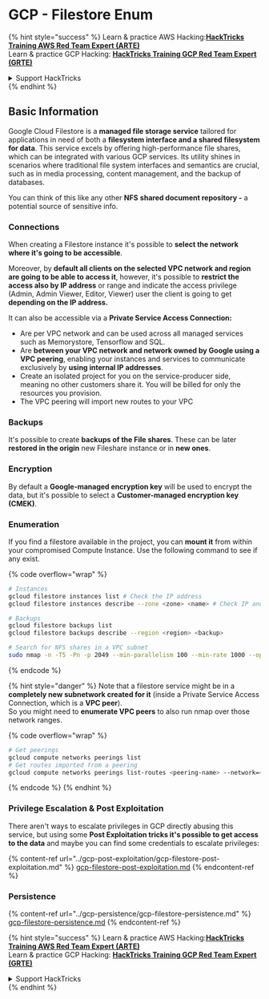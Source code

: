 # GCP - Filestore Enum

{% hint style="success" %}
Learn & practice AWS Hacking:<img src="../../../.gitbook/assets/image (1) (1) (1).png" alt="" data-size="line">[**HackTricks Training AWS Red Team Expert (ARTE)**](https://training.hacktricks.xyz/courses/arte)<img src="../../../.gitbook/assets/image (1) (1) (1).png" alt="" data-size="line">\
Learn & practice GCP Hacking: <img src="../../../.gitbook/assets/image (2).png" alt="" data-size="line">[**HackTricks Training GCP Red Team Expert (GRTE)**<img src="../../../.gitbook/assets/image (2).png" alt="" data-size="line">](https://training.hacktricks.xyz/courses/grte)

<details>

<summary>Support HackTricks</summary>

* Check the [**subscription plans**](https://github.com/sponsors/carlospolop)!
* **Join the** 💬 [**Discord group**](https://discord.gg/hRep4RUj7f) or the [**telegram group**](https://t.me/peass) or **follow** us on **Twitter** 🐦 [**@hacktricks\_live**](https://twitter.com/hacktricks_live)**.**
* **Share hacking tricks by submitting PRs to the** [**HackTricks**](https://github.com/carlospolop/hacktricks) and [**HackTricks Cloud**](https://github.com/carlospolop/hacktricks-cloud) github repos.

</details>
{% endhint %}

## Basic Information

Google Cloud Filestore is a **managed file storage service** tailored for applications in need of both a **filesystem interface and a shared filesystem for data**. This service excels by offering high-performance file shares, which can be integrated with various GCP services. Its utility shines in scenarios where traditional file system interfaces and semantics are crucial, such as in media processing, content management, and the backup of databases.

You can think of this like any other **NFS** **shared document repository -** a potential source of sensitive info.

### Connections

When creating a Filestore instance it's possible to **select the network where it's going to be accessible**.

Moreover, by **default all clients on the selected VPC network and region are going to be able to access it**, however, it's possible to **restrict the access also by IP address** or range and indicate the access privilege (Admin, Admin Viewer, Editor, Viewer) user the client is going to get **depending on the IP address.**

It can also be accessible via a **Private Service Access Connection:**

* Are per VPC network and can be used across all managed services such as Memorystore, Tensorflow and SQL.
* Are **between your VPC network and network owned by Google using a VPC peering**, enabling your instances and services to communicate exclusively by **using internal IP addresses**.
* Create an isolated project for you on the service-producer side, meaning no other customers share it. You will be billed for only the resources you provision.
* The VPC peering will import new routes to your VPC

### Backups

It's possible to create **backups of the File shares**. These can be later **restored in the origin** new Fileshare instance or in **new ones**.

### Encryption

By default a **Google-managed encryption key** will be used to encrypt the data, but it's possible to select a **Customer-managed encryption key (CMEK)**.

### Enumeration

If you find a filestore available in the project, you can **mount it** from within your compromised Compute Instance. Use the following command to see if any exist.

{% code overflow="wrap" %}
```bash
# Instances
gcloud filestore instances list # Check the IP address
gcloud filestore instances describe --zone <zone> <name> # Check IP and access restrictions

# Backups
gcloud filestore backups list
gcloud filestore backups describe --region <region> <backup>

# Search for NFS shares in a VPC subnet
sudo nmap -n -T5 -Pn -p 2049 --min-parallelism 100 --min-rate 1000 --open 10.99.160.2/20
```
{% endcode %}

{% hint style="danger" %}
Note that a filestore service might be in a **completely new subnetwork created for it** (inside a Private Service Access Connection, which is a **VPC peer**).\
So you might need to **enumerate VPC peers** to also run nmap over those network ranges.

{% code overflow="wrap" %}
```bash
# Get peerings
gcloud compute networks peerings list
# Get routes imported from a peering
gcloud compute networks peerings list-routes <peering-name> --network=<network-name> --region=<region> --direction=INCOMING
```
{% endcode %}
{% endhint %}

### Privilege Escalation & Post Exploitation

There aren't ways to escalate privileges in GCP directly abusing this service, but using some **Post Exploitation tricks it's possible to get access to the data** and maybe you can find some credentials to escalate privileges:

{% content-ref url="../gcp-post-exploitation/gcp-filestore-post-exploitation.md" %}
[gcp-filestore-post-exploitation.md](../gcp-post-exploitation/gcp-filestore-post-exploitation.md)
{% endcontent-ref %}

### Persistence

{% content-ref url="../gcp-persistence/gcp-filestore-persistence.md" %}
[gcp-filestore-persistence.md](../gcp-persistence/gcp-filestore-persistence.md)
{% endcontent-ref %}

{% hint style="success" %}
Learn & practice AWS Hacking:<img src="../../../.gitbook/assets/image (1) (1) (1).png" alt="" data-size="line">[**HackTricks Training AWS Red Team Expert (ARTE)**](https://training.hacktricks.xyz/courses/arte)<img src="../../../.gitbook/assets/image (1) (1) (1).png" alt="" data-size="line">\
Learn & practice GCP Hacking: <img src="../../../.gitbook/assets/image (2).png" alt="" data-size="line">[**HackTricks Training GCP Red Team Expert (GRTE)**<img src="../../../.gitbook/assets/image (2).png" alt="" data-size="line">](https://training.hacktricks.xyz/courses/grte)

<details>

<summary>Support HackTricks</summary>

* Check the [**subscription plans**](https://github.com/sponsors/carlospolop)!
* **Join the** 💬 [**Discord group**](https://discord.gg/hRep4RUj7f) or the [**telegram group**](https://t.me/peass) or **follow** us on **Twitter** 🐦 [**@hacktricks\_live**](https://twitter.com/hacktricks_live)**.**
* **Share hacking tricks by submitting PRs to the** [**HackTricks**](https://github.com/carlospolop/hacktricks) and [**HackTricks Cloud**](https://github.com/carlospolop/hacktricks-cloud) github repos.

</details>
{% endhint %}
